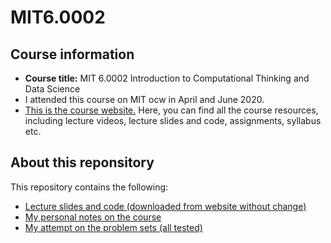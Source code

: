 # MIT6.0002
## Course information
* **Course title:** MIT 6.0002 Introduction to Computational Thinking and Data Science
* I attended this course on MIT ocw in April and June 2020.
* [This is the course website.](https://ocw.mit.edu/courses/electrical-engineering-and-computer-science/6-0002-introduction-to-computational-thinking-and-data-science-fall-2016/) Here, you can find all the course resources, including lecture videos, lecture slides and code, assignments, syllabus etc.
## About this reponsitory
This repository contains the following:
* [Lecture slides and code (downloaded from website without change)](https://github.com/vaccineaftsex/MIT6.0002/tree/master/Lecture%20resources)
* [My personal notes on the course](https://github.com/vaccineaftsex/MIT6.0002/tree/master/My%20notes)
* [My attempt on the problem sets (all tested)](https://github.com/vaccineaftsex/MIT6.0002/tree/master/Assignments)
